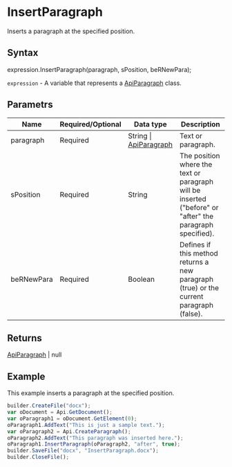 # InsertParagraph

Inserts a paragraph at the specified position.

## Syntax

expression.InsertParagraph(paragraph, sPosition, beRNewPara);

`expression` - A variable that represents a [ApiParagraph](../ApiParagraph.md) class.

## Parametrs

| **Name** | **Required/Optional** | **Data type** | **Description** |
| ------------- | ------------- | ------------- | ------------- |
| paragraph | Required | String &#124; [ApiParagraph](../ApiParagraph.md) | Text or paragraph. |
| sPosition | Required | String | The position where the text or paragraph will be inserted ("before" or "after" the paragraph specified). |
| beRNewPara | Required | Boolean | Defines if this method returns a new paragraph (true) or the current paragraph (false). |

## Returns

[ApiParagraph](../ApiParagraph.md) &#124; null

## Example

This example inserts a paragraph at the specified position.

```javascript
builder.CreateFile("docx");
var oDocument = Api.GetDocument();
var oParagraph1 = oDocument.GetElement(0);
oParagraph1.AddText("This is just a sample text.");
var oParagraph2 = Api.CreateParagraph();
oParagraph2.AddText("This paragraph was inserted here.");
oParagraph1.InsertParagraph(oParagraph2, "after", true);
builder.SaveFile("docx", "InsertParagraph.docx");
builder.CloseFile();
```